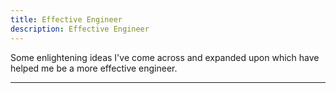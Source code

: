 ```yaml
---
title: Effective Engineer
description: Effective Engineer
---
```


Some enlightening ideas I've come across and expanded upon which have helped me be a more effective engineer. 

---
